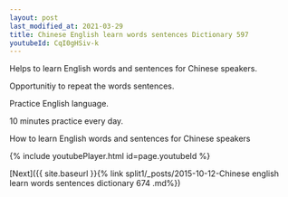 ```yaml
---
layout: post
last_modified_at: 2021-03-29
title: Chinese English learn words sentences Dictionary 597 
youtubeId: CqI0gHSiv-k
---
```

 
 
Helps to learn English words and sentences for Chinese speakers.

Opportunitiy to repeat the words sentences. 

Practice English language. 
 
10 minutes practice every day. 
 
How to learn English words and sentences for Chinese speakers 
 
{% include youtubePlayer.html id=page.youtubeId %}
 
 
[Next]({{ site.baseurl }}{% link  split1/_posts/2015-10-12-Chinese english learn words sentences dictionary 674 .md%})
 
